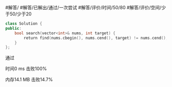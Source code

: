 #解答/ #解答/已解出/通过/一次尝试 #解答/评价/时间/50/80 #解答/评价/空间/少于50/少于20

``` cpp
class Solution {
public:
	bool search(vector<int>& nums, int target) {
		return find(nums.cbegin(), nums.cend(), target) != nums.cend();
	}
};
```

通过

时间0 ms
击败100%

内存14.1 MB
击败14.7%
